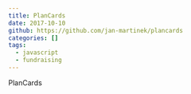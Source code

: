 ```yaml
---
title: PlanCards
date: 2017-10-10
github: https://github.com/jan-martinek/plancards
categories: []
tags:
  - javascript
  - fundraising
---
```

PlanCards
